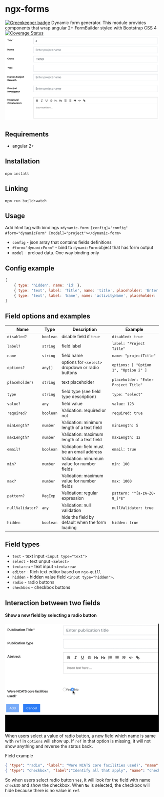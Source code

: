# ngx-forms

[![Greenkeeper badge](https://badges.greenkeeper.io/LabShare/ngx-forms.svg?token=4a12f6b1da0f082ac1bbf2c72bbcaf01b001705746c61c36eee1db6bda3d7c11&ts=1528346534395)](https://greenkeeper.io/)
Dynamic form generator. This module provides components that wrap angular 2+ FormBuilder styled with Bootstrap CSS 4
[![Coverage Status](https://coveralls.io/repos/github/LabShare/ngx-forms/badge.svg?t=K1oUbj)](https://coveralls.io/github/LabShare/ngx-forms)
![Alt text](/imgs/readmess.png?raw=true "Optional Title")

## Requirements
-   angular 2+

## Installation
`npm install`

## Linking
`npm run build:watch`

## Usage
Add html tag with bindings
`<dynamic-form [config]="config" #form="dynamicForm" [model]="project"></dynamic-form>`
- `config` - json array that contains fields definitions
- `#form="dynamicForm"` - bind to `dynamicForm` object that has form output
- `model` - preload data. One way binding only

## Config example
```javascript
[
    { type: 'hidden', name: 'id' },
    { type: 'text', label: 'Title', name: 'title', placeholder: 'Enter project title', required: true, max: 14 },
    { type: 'text', label: 'Name', name: 'activityName', placeholder: 'Enter project name', minLength: 2, maxLength: 5 },
]
```

## Field options and examples
Name | Type | Description | Example
-- | -- | -- | --
`disabled?` | `boolean` | disable field if `true` | `disabled: true`
`label?` | `string` | field label | `label: "Project Title"`
`name` | `string` | field name | `name: "projectTitle"`
`options?` | `any[]` | options for `<select>` dropdown or radio buttons | `options: [ "Option 1", "Option 2" ]` 
`placeholder?` | `string` | text placeholder | `placeholder: "Enter Project Title"`
`type` | `string` | field type (see field type description) | `type: "select"`
`value?` | `any` | field value | `value: 123`
`required?` | `boolean` | Validation: required or not | `required: true`
`minLength?` | `number` | Validation: minimum length of a text field | `minLength: 5`
`maxLength?` | `number` | Validation: maximum length of a text field | `maxLength: 12`
`email?` | `boolean` | Validation: field must be an email address | `email: true`
`min?` | `number` | Validation: minumum value for number fields | `min: 100`
`max?` | `number` | Validation: maximum value for number fields | `max: 1000`
`pattern?` | `RegExp` | Validation: regular expression | `pattern: "^[a-zA-Z0-9_]*$"`
`nullValidator?` | `any` | Validation: null validation | `nullValidator: true`
`hidden` | `boolean` | hide the field by default when the form loading| `hidden: true`

## Field types
- `text` - text input `<input type="text">`
- `select` - text unput `<select>`
- `textarea` - text input `<textarea>`
- `editor` - Rich text editor based on `ngx-quill`
- `hidden` - hidden value field `<input type="hidden">`.
- `radio` - radio buttons
- `checkbox` - checkbox buttons

## Interaction between two fields
#### Show a new field by selecting a radio button
![Alt text](/imgs/ngx-forms-radio-buttons.gif)
When users select a value of radio button, a new field which name is same with `ref` in `options` will show up.
If `ref` in that option is missing, it will not show anything and reverse the status back.

Field example
```json
{ "type": "radio", "label": "Were NCATS core facilities used?", "name": "questions", "options": [{"value": "Yes", "ref": "checkId"}, {"value": "No"}]},
{ "type": "checkbox", "label":"Identify all that apply", "name": "checkId", "hidden": true, "options": [{"value": "NIH Grant"}, {"value": "NIH Intramural"}]}
```
So when users select radio button `Yes`, it will look for the field with name `checkID` and show the checkbox. When `No` is selected, the checkbox will hide because there is no value in `ref`.
